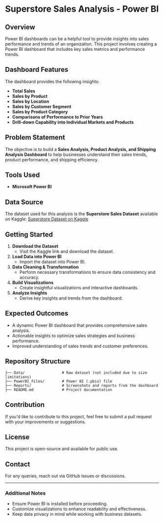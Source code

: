 # Superstore Sales Analysis - Power BI

## Overview
Power BI dashboards can be a helpful tool to provide insights into sales performance and trends of an organization. This project involves creating a Power BI dashboard that includes key sales metrics and performance trends.

## Dashboard Features
The dashboard provides the following insights:
- **Total Sales**
- **Sales by Product**
- **Sales by Location**
- **Sales by Customer Segment**
- **Sales by Product Category**
- **Comparisons of Performance to Prior Years**
- **Drill-down Capability into Individual Markets and Products**

## Problem Statement
The objective is to build a **Sales Analysis, Product Analysis, and Shipping Analysis Dashboard** to help businesses understand their sales trends, product performance, and shipping efficiency.

## Tools Used
- **Microsoft Power BI**

## Data Source
The dataset used for this analysis is the **Superstore Sales Dataset** available on Kaggle:
[Superstore Dataset on Kaggle](https://www.kaggle.com/datasets/laibaanwer/superstore-sales-dataset)

## Getting Started
1. **Download the Dataset**
   - Visit the Kaggle link and download the dataset.
2. **Load Data into Power BI**
   - Import the dataset into Power BI.
3. **Data Cleaning & Transformation**
   - Perform necessary transformations to ensure data consistency and accuracy.
4. **Build Visualizations**
   - Create insightful visualizations and interactive dashboards.
5. **Analyze Insights**
   - Derive key insights and trends from the dashboard.

## Expected Outcomes
- A dynamic Power BI dashboard that provides comprehensive sales analysis.
- Actionable insights to optimize sales strategies and business performance.
- Improved understanding of sales trends and customer preferences.

## Repository Structure
```
├── Data/                 # Raw dataset (not included due to size limitations)
├── PowerBI_Files/        # Power BI (.pbix) file
├── Reports/              # Screenshots and reports from the dashboard
├── README.md             # Project documentation
```

## Contribution
If you'd like to contribute to this project, feel free to submit a pull request with your improvements or suggestions.

## License
This project is open-source and available for public use.

## Contact
For any queries, reach out via GitHub Issues or discussions.

---

### Additional Notes
- Ensure Power BI is installed before proceeding.
- Customize visualizations to enhance readability and effectiveness.
- Keep data privacy in mind while working with business datasets.

